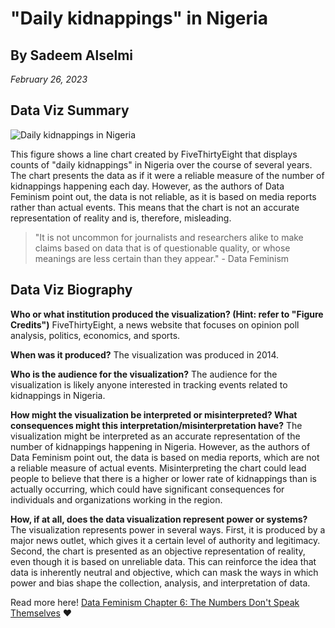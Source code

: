 # "Daily kidnappings" in Nigeria
## By Sadeem Alselmi
*February 26, 2023*

## Data Viz Summary
![Daily kidnappings in Nigeria](Daily-kidnappings-in-Nigeria.png) 



This figure shows a line chart created by FiveThirtyEight that displays counts of "daily kidnappings" in Nigeria over the course of several years. The chart presents the data as if it were a reliable measure of the number of kidnappings happening each day. However, as the authors of Data Feminism point out, the data is not reliable, as it is based on media reports rather than actual events. This means that the chart is not an accurate representation of reality and is, therefore, misleading.

 > "It is not uncommon for journalists and researchers alike to make claims based on data that is of questionable quality, or whose meanings are less certain than they appear." - Data Feminism
 >

## Data Viz Biography

**Who or what institution produced the visualization? (Hint: refer to "Figure Credits")** 
 FiveThirtyEight, a news website that focuses on opinion poll analysis, politics, economics, and sports.

**When was it produced?**
The visualization was produced in 2014.

**Who is the audience for the visualization?** 
The audience for the visualization is likely anyone interested in tracking events related to kidnappings in Nigeria.

**How might the visualization be interpreted or misinterpreted? What consequences might this interpretation/misinterpretation have?** 
The visualization might be interpreted as an accurate representation of the number of kidnappings happening in Nigeria. However, as the authors of Data Feminism point out, the data is based on media reports, which are not a reliable measure of actual events. Misinterpreting the chart could lead people to believe that there is a higher or lower rate of kidnappings than is actually occurring, which could have significant consequences for individuals and organizations working in the region.

**How, if at all, does the data visualization represent power or systems?**
The visualization represents power in several ways. First, it is produced by a major news outlet, which gives it a certain level of authority and legitimacy. Second, the chart is presented as an objective representation of reality, even though it is based on unreliable data. This can reinforce the idea that data is inherently neutral and objective, which can mask the ways in which power and bias shape the collection, analysis, and interpretation of data.

Read more here! [Data Feminism Chapter 6: The Numbers Don't Speak Themselves](https://data-feminism.mitpress.mit.edu/pub/czq9dfs5/release/3?readingCollection=0cd867ef)
:heart: 
